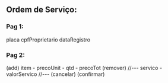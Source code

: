 ## Ordem de Serviço:

### Pag 1:
placa
cpfProprietario
dataRegistro

### Pag 2:
(add)
item - precoUnit - qtd - precoTot (remover)
//---
servico - valorServico
//---
(cancelar) (confirmar)